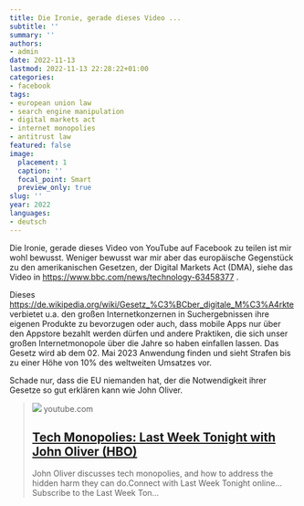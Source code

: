 ```yaml
---
title: Die Ironie, gerade dieses Video ...
subtitle: ''
summary: ''
authors:
- admin
date: 2022-11-13
lastmod: 2022-11-13 22:28:22+01:00
categories:
- facebook
tags:
- european union law
- search engine manipulation
- digital markets act
- internet monopolies
- antitrust law
featured: false
image:
  placement: 1
  caption: ''
  focal_point: Smart
  preview_only: true
slug: ''
year: 2022
languages:
- deutsch
---
```


Die Ironie, gerade dieses Video von YouTube auf Facebook zu teilen ist mir wohl bewusst. Weniger bewusst war mir aber das europäische Gegenstück zu den amerikanischen Gesetzen, der Digital Markets Act (DMA), siehe das Video in https://www.bbc.com/news/technology-63458377 .

Dieses https://de.wikipedia.org/wiki/Gesetz_%C3%BCber_digitale_M%C3%A4rkte verbietet u.a. den großen Internetkonzernen in Suchergebnissen ihre eigenen Produkte zu bevorzugen oder auch, dass mobile Apps nur über den Appstore bezahlt werden dürfen und andere Praktiken, die sich unser großen Internetmonopole über die Jahre so haben einfallen lassen. Das Gesetz wird ab dem 02. Mai 2023 Anwendung finden und sieht Strafen bis zu einer Höhe von 10% des weltweiten Umsatzes vor. 

Schade nur, dass die EU niemanden hat, der die Notwendigkeit ihrer Gesetze so gut erklären kann wie John Oliver.
> [![](https://i.ytimg.com/vi/jXf04bhcjbg/maxresdefault.jpg)](https://www.youtube.com/watch?v=jXf04bhcjbg)
> youtube.com
> ## [Tech Monopolies: Last Week Tonight with John Oliver (HBO)](https://www.youtube.com/watch?v=jXf04bhcjbg)
>
>John Oliver discusses tech monopolies, and how to address the hidden harm they can do.Connect with Last Week Tonight online... Subscribe to the Last Week Ton...